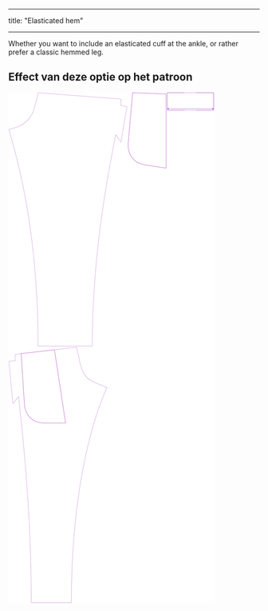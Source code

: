 - - -
title: "Elasticated hem"
- - -

Whether you want to include an elasticated cuff at the ankle, or rather prefer a classic hemmed leg.

## Effect van deze optie op het patroon

![Deze afbeelding toont het effect van deze optie door meerdere varianten die een andere waarde hebben voor deze optie te vervangen](paco_elasticatedhem_sample.svg "Effect van deze optie op het patroon")
